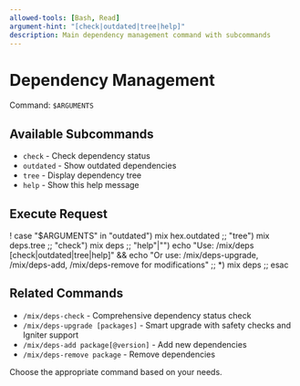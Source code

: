 ```yaml
---
allowed-tools: [Bash, Read]
argument-hint: "[check|outdated|tree|help]"
description: Main dependency management command with subcommands
---
```


# Dependency Management

Command: `$ARGUMENTS`

## Available Subcommands

- `check` - Check dependency status
- `outdated` - Show outdated dependencies  
- `tree` - Display dependency tree
- `help` - Show this help message

## Execute Request

! case "$ARGUMENTS" in
  "outdated") mix hex.outdated ;;
  "tree") mix deps.tree ;;
  "check") mix deps ;;
  "help"|"") echo "Use: /mix/deps [check|outdated|tree|help]" && echo "Or use: /mix/deps-upgrade, /mix/deps-add, /mix/deps-remove for modifications" ;;
  *) mix deps ;;
esac

## Related Commands

- `/mix/deps-check` - Comprehensive dependency status check
- `/mix/deps-upgrade [packages]` - Smart upgrade with safety checks and Igniter support
- `/mix/deps-add package[@version]` - Add new dependencies
- `/mix/deps-remove package` - Remove dependencies

Choose the appropriate command based on your needs.